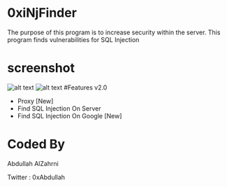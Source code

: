 # 0xiNjFinder
The purpose of this program is to increase security within the server. This program finds vulnerabilities for SQL Injection
# screenshot
![alt text](https://github.com/0xAbdullah/0xinjFinder/blob/master/screenshot1.png)
![alt text](https://github.com/0xAbdullah/0xinjFinder/blob/master/screenshot2.png)
#Features v2.0
 - Proxy [New]
 - Find SQL Injection On Server
 - Find SQL Injection On Google [New]
# Coded By
Abdullah AlZahrni

Twitter : 0xAbdullah
